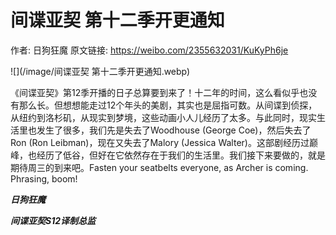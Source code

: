 # 间谍亚契 第十二季开更通知

作者: 日狗狂魔
原文链接: https://weibo.com/2355632031/KuKyPh6je

![](/image/间谍亚契 第十二季开更通知.webp)

《间谍亚契》第12季开播的日子总算要到来了！十二年的时间，这么看似乎也没有那么长。但想想能走过12个年头的美剧，其实也是屈指可数。从间谍到侦探，从纽约到洛杉矶，从现实到梦境，这些动画小人儿经历了太多。与此同时，现实生活里也发生了很多，我们先是失去了Woodhouse (George Coe)，然后失去了Ron (Ron Leibman)，现在又失去了Malory (Jessica Walter)。这部剧经历过巅峰，也经历了低谷，但好在它依然存在于我们的生活里。我们接下来要做的，就是期待周三的到来吧。Fasten your seatbelts everyone, as Archer is coming. Phrasing, boom!

***日狗狂魔***

***间谍亚契S12译制总监***